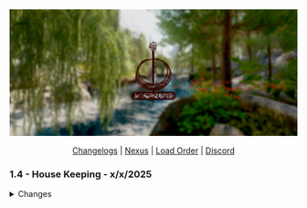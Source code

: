 <!DOCTYPE html>
<html lang="en">
<head>
  <meta charset="UTF-8" />
  <meta name="viewport" content="width=device-width, initial-scale=1.0" />
  <link rel="preconnect" href="https://fonts.googleapis.com">
  <link rel="preconnect" href="https://fonts.gstatic.com" crossorigin>
  <link href="https://fonts.googleapis.com/css2?family=Roboto:ital,wght@0,100..900;1,100..900&display=swap" rel="stylesheet">
  <link rel="stylesheet" href="https://raw.githubusercontent.com/ItzIvy05/SkyGround/main/style/main.css">
</head>
<body>
<a href="https://www.nexusmods.com/skyrimspecialedition/mods/147012"><img src="https://github.com/ItzIvy05/SkyGround-Chronicles/blob/main/Resources/5.png"></a>

<p align="center">
  <a href="https://github.com/ItzIvy05/SkyGround-Chronicles/blob/main/CHANGELOG.md">Changelogs</a> |
  <a href="https://www.nexusmods.com/skyrimspecialedition/mods/147012">Nexus</a> |
  <a href="https://loadorderlibrary.com/lists/skyground-chronicles-2">Load Order</a> |
  <a href="https://discord.gg/FB62v6whbh">Discord</a>
</p>

### 1.4 - House Keeping - x/x/2025
<Details>
   <summary>Changes</summary>  
    
#### New Additions
~~~
- Wine Duchess (3BA SMP)
- Simply Knock SE - Simply Knock - Don't Just Walk Away From Me - Simply Knock SKSE64 DLL
- Riton Windhelm
- DD - Void Warblade by Vergi (New Hidden Sword)
- LIM - Windhelm Fixes
- Spaghetti's Cities - Windhelm
- High Poly NPC Overhaul - JK's Skyrim
- JK's Skyrim (Windhelm Only)
- Voiced Narrative - Ghosts of the Tribunal (Creation Club)
- Taunt Your Enemies - Taunting Matters
- Remote Interactions
- Babbling Brooks - A Water Audio Overhaul
- Horse Whistle Key
- Inns Can Be Closed
- Snazzy Towns and Settlements
- First Person Animations - For Some Mods
- The Great Village of Kynesgrove
- The Great Village of Kynesgrove Patch Collection
- Rob's Bug Fixes - TGC Kynesgrove
- Custom COTN Optimized Meshes
~~~

#### Removed
~~~
- Skyrim Extended Cut - Saints and Seducers
   Skyrim Extended Cut Saints and Seducers - Quest Patch
   Extended Cut - Saints and Seducers Paper Map for FWMF
   Requiem - Extended Cut Saints and Seducers (ECSS)
   Witchy Wilderness Saints and Seducers patch
   Gore - Saints and Seducers Extended Cut
   Trad - Saints and Seducers Extended Cut Patch

- Wyrmstooth - Core Mod
   Dragonborn Compatibility Patch
   2x Generative Upscaled Textures
   Rare Curios Ingredients
   Suleyk Retexture SE
   Requiem - Wyrmstooth (Updated)
   Wyrmstooth CBBE 3BA and (or) HIMBO Patch
   Wyrmstooth Paper Map for FWMF by Limon
   Wyrmstooth - Settings Loader
   Modpocalypse NPCs - Wyrmstooth
   Wyrmstooth Animated - ENB Light - Community Shader Light Limit Fix Light
   Nature of the Wild Lands 3.X - Wyrmstooth Compatibility Patch
   Xelzaz - Custom Fully Voiced Argonian Telvanni Follower - Xelzaz Anniversary Edition Update
   Missives - Solstheim Patch

- Thunderchild - Epic Shouts and Immersion (Veryyyyyy script heavy and annyoying)
   Thunderchild Sky UI Compatibility Patch
   Requiem Ethereal Ignores Traps (Thunderchild)
   All the patches.

- Requiem Lockbashing Damages Loot
- Requiem - Lock Bash Threshold Meter
- Requiem - Lock Bash Threshold Meter - Untarnished
- Shouts of Stallholders
- Sprint Swim Redux SKSE
- HFs - Whiterun Temple bench - remodel
- FYX - 3D Whiterun Castle Bridge
- Skyrim Souls RE - Updated
- Skyrim Souls RE - Updated - (Fixed)
- Death Drop Overhaul
- SkyUI - Survival Mode
- Edge UI - Modern Skyrim Interface
- Woodsheds of Skyrim (Too lazy to make patches)
- Wielding Sun Stuff Hurts Vamps - Werewolf Silver Patch (Made my own)
- Drift Material Fixes (No Longer needed)
- Dirt Cliffs Enhancement - High Quality Ivy
- Vanaheimr Landscapes - Lux Patch (No Longer needed)
- Myrwatch - Editable Home Cells (Cell Bug Workaround) (No Longer needed)
- Myrwatch - House Fix - USCCCP Patch (No Longer needed)
- Myrwatch - TnE - MyrwatchVaultFix - USCCCP Patch (No Longer needed)
- Trad_AE_Myrwatch_Requiem_Patch (No Longer needed)
- Sunder and Wraithguard - Editable Vault Cell (Cell Bug Workaround) (No Longer needed)
- Sunder and Wraithguard - Editable Vault Cell (Cell Bug Workaround) - USCCCP Patch (No Longer needed)
- Sunder and Wraithguard - Vault Fix (No Longer needed)
- CC Bittercup - Tweaks and Enhancements - TnE Patch (No Longer needed)
- Expanded Towns and Cities - Rorikstead (Part of ETAC Complete)
- Expanded Towns and Cities - Darkwater Crossing (Part of ETAC Complete)
- The Great Town of Karthwasten SSE (Not compatible with ETAC and has nav mesh errors)
- CC Arcane Accessories - Tweaks and Enhancements (Didn't like the changes done to some of the spell, Almost made them useless)
~~~

#### Updated
~~~
- Vanaheimr Landscapes - AIO
- Easy Console Commands
- RedBag's Falkreath - Granite Hill Addon FOMOD
- PhotoMode
- Simple Hunting Overhaul
- Better Third Person Selection - BTPS
- Easy Console Commands
- SkyParkour v3 - Procedural Parkour Framework (SPPF)
- Object Categorization Framework - Some KID Patches - I4 - OCF
- Skyrim Cut Content Restoration - Patch Collection
- RedBag's Falkreath - Granite Hill Addon
- NAT.CS III
- DynDOLOD 3 Alpha
- Riverwood Trader Is A Mess
- DALC Fix Preset
- Snazzy Location Resources
- Snazzy Misc Locations AIO
- Detection Meter AE Support
- Icy Mesh Remaster
- Bathing in Skyrim - Renewed
- Voiced Narrative - Fishing
- CC Myrwatch - Tweaks and Enhancements
- CC Bittercup - Tweaks and Enhancements
- Elemental Mastery Magic
- Core Impact Framework (CIF)
- Sonders Keyword Distribution Resources
- CC Hendraheim - Tweaks and Enhancements
- Growl - Werebeasts of Skyrim
- Helmet Toggle 2
- SSE Engine Fixes (SKSE Plugin)
- Ivy Riverwood Overhaul
- Docks of Riverwood
- Legacy of the Dragonborn Patches (Official)
- H.O.A. - Hyperspecific Occlusion Addon
- Enhanced Rocks and Mountains - Complex Material and PBR
- Flat World Map Framework
~~~

#### Fixes
~~~
- Fixed Savior's Hide rating.
- Skyfall's Fort Dawnguard Roofs - JK and ClefJ Combo patch
~~~

#### Changes
~~~
- Removed the Wraiths added to the Myrwatch main cell (Myrwatch is already difficult to obtain, and the Wraiths make a mess in the cell).
- Reverted unnecessary changes in the Werewolf Requiem Patch:
   Transformation timer restored to 90 seconds (down from 24 In-game hours).
   Attack distance increased from 0.35 to 0.75.
~~~
</Details>

</body>
</html>